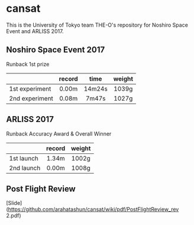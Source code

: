 # cansat

This is the University of Tokyo team THE-O's repository for Noshiro Space
Event and ARLISS 2017.

## Noshiro Space Event 2017
Runback 1st prize

||record|time|weight|
|:--|:--:|:--:|:--:|
|1st experiment|0.00m|14m24s|1039g|
|2nd experiment|0.08m|7m47s|1027g|

## ARLISS 2017
Runback Accuracy Award & Overall Winner

||record|weight|
|:--|:--:|:--:|
|1st launch|1.34m|1002g|
|2nd launch|0.00m|1008g|

## Post Flight Review
[Slide](https://github.com/arahatashun/cansat/wiki/pdf/PostFlightReview_rev 2.pdf)
